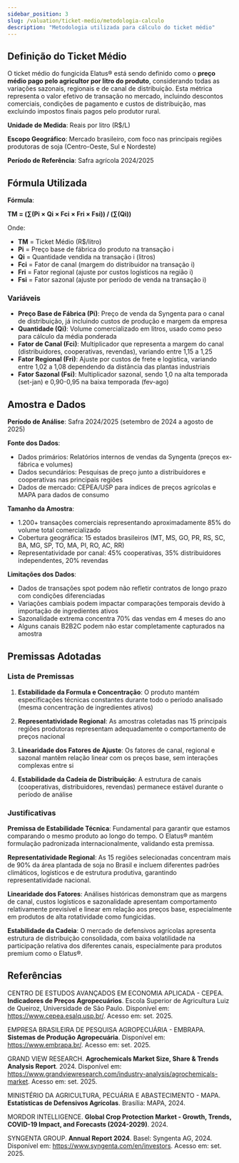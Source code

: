 ```yaml
---
sidebar_position: 3
slug: /valuation/ticket-medio/metodologia-calculo
description: "Metodologia utilizada para cálculo do ticket médio"
---
```


## Definição do Ticket Médio

O ticket médio do fungicida Elatus® está sendo definido como o **preço médio pago pelo agricultor por litro do produto**, considerando todas as variações sazonais, regionais e de canal de distribuição. Esta métrica representa o valor efetivo de transação no mercado, incluindo descontos comerciais, condições de pagamento e custos de distribuição, mas excluindo impostos finais pagos pelo produtor rural.

**Unidade de Medida**: Reais por litro (R$/L)

**Escopo Geográfico**: Mercado brasileiro, com foco nas principais regiões produtoras de soja (Centro-Oeste, Sul e Nordeste)

**Período de Referência**: Safra agrícola 2024/2025

## Fórmula Utilizada

**Fórmula**: 

**TM = (∑(Pi × Qi × Fci × Fri × Fsi)) / (∑(Qi))**

Onde:
- **TM** = Ticket Médio (R$/litro)
- **Pi** = Preço base de fábrica do produto na transação i
- **Qi** = Quantidade vendida na transação i (litros)
- **Fci** = Fator de canal (margem do distribuidor na transação i)
- **Fri** = Fator regional (ajuste por custos logísticos na região i)
- **Fsi** = Fator sazonal (ajuste por período de venda na transação i)

### Variáveis

- **Preço Base de Fábrica (Pi)**: Preço de venda da Syngenta para o canal de distribuição, já incluindo custos de produção e margem da empresa
- **Quantidade (Qi)**: Volume comercializado em litros, usado como peso para cálculo da média ponderada
- **Fator de Canal (Fci)**: Multiplicador que representa a margem do canal (distribuidores, cooperativas, revendas), variando entre 1,15 a 1,25
- **Fator Regional (Fri)**: Ajuste por custos de frete e logística, variando entre 1,02 a 1,08 dependendo da distância das plantas industriais
- **Fator Sazonal (Fsi)**: Multiplicador sazonal, sendo 1,0 na alta temporada (set-jan) e 0,90-0,95 na baixa temporada (fev-ago)

## Amostra e Dados

**Período de Análise**: Safra 2024/2025 (setembro de 2024 a agosto de 2025)

**Fonte dos Dados**: 
- Dados primários: Relatórios internos de vendas da Syngenta (preços ex-fábrica e volumes)
- Dados secundários: Pesquisas de preço junto a distribuidores e cooperativas nas principais regiões
- Dados de mercado: CEPEA/USP para índices de preços agrícolas e MAPA para dados de consumo

**Tamanho da Amostra**: 
- 1.200+ transações comerciais representando aproximadamente 85% do volume total comercializado
- Cobertura geográfica: 15 estados brasileiros (MT, MS, GO, PR, RS, SC, BA, MG, SP, TO, MA, PI, RO, AC, RR)
- Representatividade por canal: 45% cooperativas, 35% distribuidores independentes, 20% revendas

**Limitações dos Dados**: 
- Dados de transações spot podem não refletir contratos de longo prazo com condições diferenciadas
- Variações cambiais podem impactar comparações temporais devido à importação de ingredientes ativos
- Sazonalidade extrema concentra 70% das vendas em 4 meses do ano
- Alguns canais B2B2C podem não estar completamente capturados na amostra

## Premissas Adotadas

### Lista de Premissas

1. **Estabilidade da Formula e Concentração**: O produto mantém especificações técnicas constantes durante todo o período analisado (mesma concentração de ingredientes ativos)

2. **Representatividade Regional**: As amostras coletadas nas 15 principais regiões produtoras representam adequadamente o comportamento de preços nacional

3. **Linearidade dos Fatores de Ajuste**: Os fatores de canal, regional e sazonal mantêm relação linear com os preços base, sem interações complexas entre si

4. **Estabilidade da Cadeia de Distribuição**: A estrutura de canais (cooperativas, distribuidores, revendas) permanece estável durante o período de análise

### Justificativas

**Premissa de Estabilidade Técnica**: Fundamental para garantir que estamos comparando o mesmo produto ao longo do tempo. O Elatus® mantém formulação padronizada internacionalmente, validando esta premissa.

**Representatividade Regional**: As 15 regiões selecionadas concentram mais de 90% da área plantada de soja no Brasil e incluem diferentes padrões climáticos, logísticos e de estrutura produtiva, garantindo representatividade nacional.

**Linearidade dos Fatores**: Análises históricas demonstram que as margens de canal, custos logísticos e sazonalidade apresentam comportamento relativamente previsível e linear em relação aos preços base, especialmente em produtos de alta rotatividade como fungicidas.

**Estabilidade da Cadeia**: O mercado de defensivos agrícolas apresenta estrutura de distribuição consolidada, com baixa volatilidade na participação relativa dos diferentes canais, especialmente para produtos premium como o Elatus®.

## Referências

CENTRO DE ESTUDOS AVANÇADOS EM ECONOMIA APLICADA - CEPEA. **Indicadores de Preços Agropecuários**. Escola Superior de Agricultura Luiz de Queiroz, Universidade de São Paulo. Disponível em: https://www.cepea.esalq.usp.br/. Acesso em: set. 2025.

EMPRESA BRASILEIRA DE PESQUISA AGROPECUÁRIA - EMBRAPA. **Sistemas de Produção Agropecuária**. Disponível em: https://www.embrapa.br/. Acesso em: set. 2025.

GRAND VIEW RESEARCH. **Agrochemicals Market Size, Share & Trends Analysis Report**. 2024. Disponível em: https://www.grandviewresearch.com/industry-analysis/agrochemicals-market. Acesso em: set. 2025.

MINISTÉRIO DA AGRICULTURA, PECUÁRIA E ABASTECIMENTO - MAPA. **Estatísticas de Defensivos Agrícolas**. Brasília: MAPA, 2024.

MORDOR INTELLIGENCE. **Global Crop Protection Market - Growth, Trends, COVID-19 Impact, and Forecasts (2024-2029)**. 2024.

SYNGENTA GROUP. **Annual Report 2024**. Basel: Syngenta AG, 2024. Disponível em: https://www.syngenta.com/en/investors. Acesso em: set. 2025.
